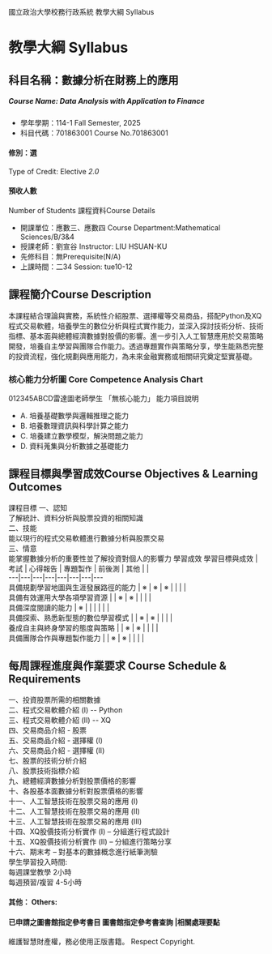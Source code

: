 國立政治大學校務行政系統 教學大綱 Syllabus
# 教學大綱 Syllabus
##  科目名稱：數據分析在財務上的應用
#####  Course Name: Data Analysis with Application to Finance
  * 學年學期：114-1 Fall Semester, 2025 
  * 科目代碼：701863001 Course No.701863001
#### 修別：選
Type of Credit: Elective 
_2.0_
#### 預收人數
Number of Students
課程資料Course Details
  * 開課單位：應數三、應數四 Course Department:Mathematical Sciences/B/3&4 
  * 授課老師：劉宣谷 Instructor: LIU HSUAN-KU 
  * 先修科目：無Prerequisite(N/A)
  * 上課時間：二34 Session: tue10-12 
##  課程簡介Course Description
本課程結合理論與實務，系統性介紹股票、選擇權等交易商品，搭配Python及XQ程式交易軟體，培養學生的數位分析與程式實作能力，並深入探討技術分析、技術指標、基本面與總體經濟數據對股價的影響。進一步引入人工智慧應用於交易策略開發，培養自主學習與團隊合作能力。透過專題實作與策略分享，學生能熟悉完整的投資流程，強化規劃與應用能力，為未來金融實務或相關研究奠定堅實基礎。
###  核心能力分析圖 Core Competence Analysis Chart
012345ABCD雷達圖老師學生
「無核心能力」 
能力項目說明
  * A. 培養基礎數學與邏輯推理之能力
  * B. 培養數理資訊與科學計算之能力
  * C. 培養建立數學模型，解決問題之能力
  * D. 資料蒐集與分析數據之基礎能力
##  課程目標與學習成效Course Objectives & Learning Outcomes 
課程目標
一、認知   
了解統計、資料分析與股票投資的相關知識  
二、技能  
能以現行的程式交易軟體進行數據分析與股票交易  
三、情意  
能掌握數據分析的重要性並了解投資對個人的影響力
學習成效
學習目標與成效 | 考試 | 心得報告 | 專題製作 | 前後測 | 其他 |  |   
---|---|---|---|---|---|---|---  
具備規劃學習地圖與生涯發展路徑的能力 | ※ | ※ | ※ |  |  |  |   
具備有效運用大學各項學習資源 |  | ※ | ※ |  |  |  |   
具備深度閱讀的能力 | ※ |  |  |  |  |  |   
具備探索、熟悉新型態的數位學習模式 |  | ※ | ※ |  |  |  |   
養成自主與終身學習的態度與策略 |  | ※ | ※ |  |  |  |   
具備團隊合作與專題製作能力 |  | ※ | ※ |  |  |  |   
##  每周課程進度與作業要求 Course Schedule & Requirements
一、投資股票所需的相關數據  
二、程式交易軟體介紹 (I) -- Python  
三、程式交易軟體介紹 (II) -- XQ   
四、交易商品介紹 - 股票  
五、交易商品介紹 - 選擇權 (I)  
六、交易商品介紹 - 選擇權 (II)  
七、股票的技術分析介紹  
八、股票技術指標介紹  
九、總體經濟數據分析對股票價格的影響  
十、各股基本面數據分析對股票價格的影響  
十一、人工智慧技術在股票交易的應用 (I)  
十二、人工智慧技術在股票交易的應用 (II)  
十三、人工智慧技術在股票交易的應用 (III)  
十四、XQ股價技術分析實作 (I) – 分組進行程式設計  
十五、XQ股價技術分析實作 (II) – 分組進行策略分享  
十六、期末考 – 對基本的數據概念進行紙筆測驗  
學生學習投入時間:  
每週課堂教學 2小時  
每週預習/複習 4-5小時
####  其他： Others:
####  已申請之圖書館指定參考書目  圖書館指定參考書查詢 |相關處理要點
維護智慧財產權，務必使用正版書籍。 Respect Copyright.